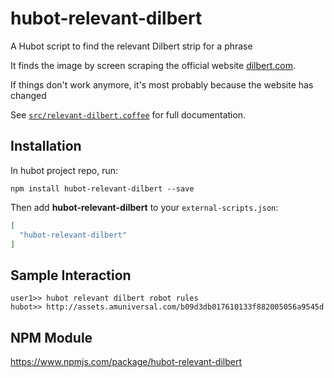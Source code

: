 # hubot-relevant-dilbert

A Hubot script to find the relevant Dilbert strip for a phrase

It finds the image by screen scraping the official website [dilbert.com](http://dilbert.com).

If things don't work anymore, it's most probably because the website has changed

See [`src/relevant-dilbert.coffee`](src/relevant-dilbert.coffee) for full documentation.

## Installation

In hubot project repo, run:

`npm install hubot-relevant-dilbert --save`

Then add **hubot-relevant-dilbert** to your `external-scripts.json`:

```json
[
  "hubot-relevant-dilbert"
]
```

## Sample Interaction

```
user1>> hubot relevant dilbert robot rules
hubot>> http://assets.amuniversal.com/b09d3db017610133f882005056a9545d
```

## NPM Module

https://www.npmjs.com/package/hubot-relevant-dilbert
